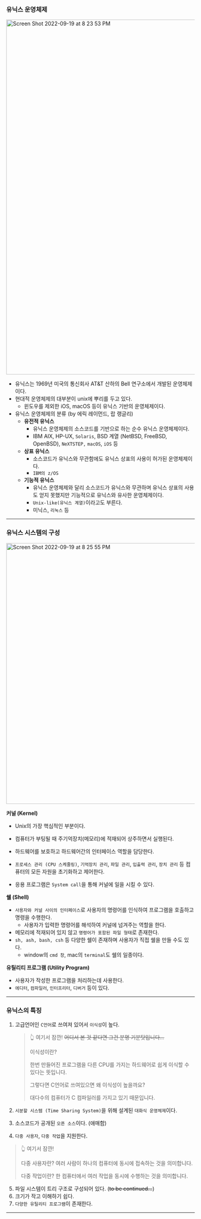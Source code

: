 ### 유닉스 운영체제

<img width="947" alt="Screen Shot 2022-09-19 at 8 23 53 PM" src="https://user-images.githubusercontent.com/59877415/191006954-bb64c171-b0bf-44ad-8b69-01786f0eba5a.png">

- 유닉스는 1969년 미국의 통신회사 AT&T 산하의 Bell 연구소에서 개발된 운영체제이다.
- 현대적 운영체제의 대부분이 unix에 뿌리를 두고 있다.
  - 윈도우를 제외한 iOS, macOS 등이 유닉스 기반의 운영체제이다.
- 유닉스 운영체제의 분류 (by 에릭 레이먼드, 랍 랭글리)
  - **유전적 유닉스**
    - 유닉스 운영체제의 소스코드를 기반으로 하는 순수 유닉스 운영체제이다.
    - IBM AIX, HP-UX, `Solaris`, BSD 계열 (NetBSD, FreeBSD, OpenBSD), `NeXTSTEP,` `macOS`, `iOS` 등
  - **상표 유닉스**
    - 소스코드가 유닉스와 무관함에도 유닉스 상표의 사용이 허가된 운영체제이다.
    - `IBM의 z/OS`
  - **기능적 유닉스**
    - 유닉스 운영체제와 달리 소스코드가 유닉스와 무관하며 유닉스 상표의 사용도 얻지 못했지만 기능적으로 유닉스와 유사한 운영체제이다.
    - `Unix-like(유닉스 계열)`이라고도 부른다.
    - 미닉스, `리눅스` 등

---

### 유닉스 시스템의 구성

<img width="696" alt="Screen Shot 2022-09-19 at 8 25 55 PM" src="https://user-images.githubusercontent.com/59877415/191007246-f8045caa-9e1c-4e80-89b5-40074c4be96a.png">

**커널 (Kernel)**

- Unix의 가장 핵심적인 부분이다.
- 컴퓨터가 부팅될 때 주기억장치(메모리)에 적재되어 상주하면서 실행된다.
- 하드웨어를 보호하고 하드웨어간의 인터페이스 역할을 담당한다.
- `프로세스 관리 (CPU 스케줄링)`, `기억장치 관리`, `파일 관리`, `입출력 관리`, `장치 관리` 등 컴퓨터의 모든 자원을 초기화하고 제어한다.

- 응용 프로그램은 `System call`을 통해 커널에 일을 시킬 수 있다.

**쉘 (Shell)**

- `사용자와 커널 사이의 인터페이스`로 사용자의 명령어를 인식하여 프로그램을 호출하고 명령을 수행한다.
  - 사용자가 입력한 명령어를 해석하여 커널에 넘겨주는 역할을 한다.
- 메모리에 적재되어 있지 않고 `명령어가 포함된 파일 형태`로 존재한다.
- `sh, ash, bash, csh` 등 다양한 쉘이 존재하며 사용자가 직접 쉘을 만들 수도 있다.
  - window의 `cmd 창`, mac의 `terminal`도 쉘의 일종이다.

**유틸리티 프로그램 (Utility Program)**

- 사용자가 작성한 프로그램을 처리하는데 사용한다.
- `에디터`, `컴파일러`, `인터프리터`, `디버거` 등이 있다.

---

### 유닉스의 특징

1. 고급언어인 `C언어`로 쓰여져 있어서 `이식성`이 높다.

   > 👆 여기서 잠깐! ~~어디서 본 것 같다면 그건 분명 기분탓입니다...~~
   >
   > 이식성이란?
   >
   > 한번 만들어진 프로그램을 다른 CPU를 가지는 하드웨어로 쉽게 이식할 수 있다는 뜻입니다.
   >
   > 그렇다면 C언어로 쓰여있으면 왜 이식성이 높을까요?
   >
   > 대다수의 컴퓨터가 C 컴파일러를 가지고 있기 때문입니다.

2. `시분할 시스템 (Time Sharing System)`을 위해 설계된 `대화식 운영체제`이다.
3. 소스코드가 공개된 `오픈 소스`이다. (애매함)
4. `다중 사용자`, `다중 작업`을 지원한다.

> 👆 여기서 잠깐!
>
> 다중 사용자란? 여러 사람이 하나의 컴퓨터에 동시에 접속하는 것을 의미합니다.
>
> 다중 작업이란? 한 컴퓨터에서 여러 작업을 동시에 수행하는 것을 의미합니다.

5. 파일 시스템이 트리 구조로 구성되어 있다. (~~to be continued...~~)
6. 크기가 작고 이해하기 쉽다.
7. `다양한 유틸리티 프로그램`이 존재한다.

---

### 
